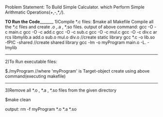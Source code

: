 Problem Statement:
To Build Simple Calculator. which Perform Simple Arithmatic Operations(+,-,*,/).  

________________TO Run the Code_______________________
1)Compile *.c files:
$make all
	Makefile Compile all the *.c files and  create *.o ,*.a , *.so files.
output of above command:
	gcc -O -c main.c 
	gcc -O -c add.c 
	gcc -O -c sub.c
	gcc -O -c mul.c
	gcc -O -c div.c
	ar rcs libmylib.a add.o sub.o mul.o div.o     //create static library
	gcc *.c -o lib.so -fPIC -shared		      //create shared library
	gcc -lm -o myProgram main.o -L. -lmylib
 
______________________________________________________

2)To Run executable files:

$./myProgram		//where 'myProgram' is Target-object create using above command(executing makefile)
______________________________________________________
3)Remove  all *.o , *.a , *.so files from the given directory

$make clean

output:
	rm -f myProgram *.o *.a *.so




